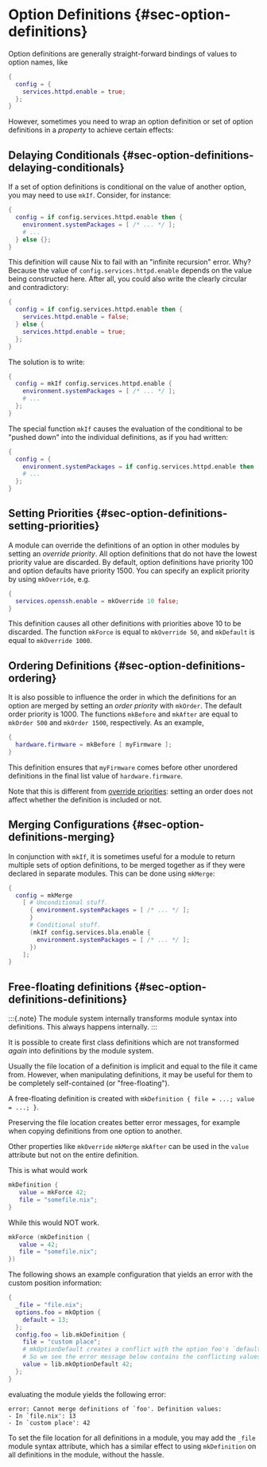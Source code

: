 # Option Definitions {#sec-option-definitions}

Option definitions are generally straight-forward bindings of values to
option names, like

```nix
{
  config = {
    services.httpd.enable = true;
  };
}
```

However, sometimes you need to wrap an option definition or set of
option definitions in a *property* to achieve certain effects:

## Delaying Conditionals {#sec-option-definitions-delaying-conditionals}

If a set of option definitions is conditional on the value of another
option, you may need to use `mkIf`. Consider, for instance:

```nix
{
  config = if config.services.httpd.enable then {
    environment.systemPackages = [ /* ... */ ];
    # ...
  } else {};
}
```

This definition will cause Nix to fail with an "infinite recursion"
error. Why? Because the value of `config.services.httpd.enable` depends
on the value being constructed here. After all, you could also write the
clearly circular and contradictory:

```nix
{
  config = if config.services.httpd.enable then {
    services.httpd.enable = false;
  } else {
    services.httpd.enable = true;
  };
}
```

The solution is to write:

```nix
{
  config = mkIf config.services.httpd.enable {
    environment.systemPackages = [ /* ... */ ];
    # ...
  };
}
```

The special function `mkIf` causes the evaluation of the conditional to
be "pushed down" into the individual definitions, as if you had written:

```nix
{
  config = {
    environment.systemPackages = if config.services.httpd.enable then [ /* ... */ ] else [];
    # ...
  };
}
```

## Setting Priorities {#sec-option-definitions-setting-priorities}

A module can override the definitions of an option in other modules by
setting an *override priority*. All option definitions that do not have the lowest
priority value are discarded. By default, option definitions have
priority 100 and option defaults have priority 1500.
You can specify an explicit priority by using `mkOverride`, e.g.

```nix
{
  services.openssh.enable = mkOverride 10 false;
}
```

This definition causes all other definitions with priorities above 10 to
be discarded. The function `mkForce` is equal to `mkOverride 50`, and
`mkDefault` is equal to `mkOverride 1000`.

## Ordering Definitions {#sec-option-definitions-ordering}

It is also possible to influence the order in which the definitions for an option are
merged by setting an *order priority* with `mkOrder`. The default order priority is 1000.
The functions `mkBefore` and `mkAfter` are equal to `mkOrder 500` and `mkOrder 1500`, respectively.
As an example,

```nix
{
  hardware.firmware = mkBefore [ myFirmware ];
}
```

This definition ensures that `myFirmware` comes before other unordered
definitions in the final list value of `hardware.firmware`.

Note that this is different from [override priorities](#sec-option-definitions-setting-priorities):
setting an order does not affect whether the definition is included or not.

## Merging Configurations {#sec-option-definitions-merging}

In conjunction with `mkIf`, it is sometimes useful for a module to
return multiple sets of option definitions, to be merged together as if
they were declared in separate modules. This can be done using
`mkMerge`:

```nix
{
  config = mkMerge
    [ # Unconditional stuff.
      { environment.systemPackages = [ /* ... */ ];
      }
      # Conditional stuff.
      (mkIf config.services.bla.enable {
        environment.systemPackages = [ /* ... */ ];
      })
    ];
}
```

## Free-floating definitions {#sec-option-definitions-definitions}

:::{.note}
The module system internally transforms module syntax into definitions. This always happens internally.
:::

It is possible to create first class definitions which are not transformed _again_ into definitions by the module system.

Usually the file location of a definition is implicit and equal to the file it came from.
However, when manipulating definitions, it may be useful for them to be completely self-contained (or "free-floating").

A free-floating definition is created with `mkDefinition { file = ...; value = ...; }`.

Preserving the file location creates better error messages, for example when copying definitions from one option to another.

Other properties like `mkOverride` `mkMerge` `mkAfter` can be used in the `value` attribute but not on the entire definition.

This is what would work

```nix
mkDefinition {
   value = mkForce 42;
   file = "somefile.nix";
}
```

While this would NOT work.

```nix
mkForce (mkDefinition {
   value = 42;
   file = "somefile.nix";
})
```

The following shows an example configuration that yields an error with the custom position information:

```nix
{
  _file = "file.nix";
  options.foo = mkOption {
    default = 13;
  };
  config.foo = lib.mkDefinition {
    file = "custom place";
    # mkOptionDefault creates a conflict with the option foo's `default = 1` on purpose
    # So we see the error message below contains the conflicting values and different positions
    value = lib.mkOptionDefault 42;
  };
}
```

evaluating the module yields the following error:

```
error: Cannot merge definitions of `foo'. Definition values:
- In `file.nix': 13
- In `custom place': 42
```

To set the file location for all definitions in a module, you may add the `_file` module syntax attribute, which has a similar effect to using `mkDefinition` on all definitions in the module, without the hassle.
